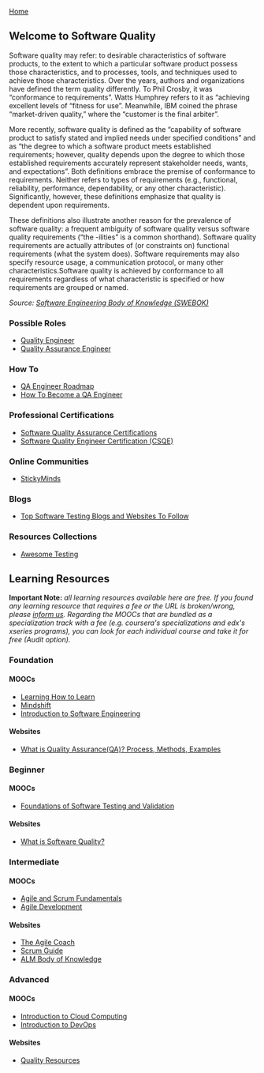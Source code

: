 [Home](index.md)
## Welcome to Software Quality

Software quality may refer: to desirable characteristics of software products, to the extent to which a particular software product possess those characteristics, and to processes, tools, and techniques used to achieve those characteristics. Over the years, authors and organizations have defined the term quality differently. To Phil Crosby, it was “conformance to requirements”. Watts Humphrey refers to it as “achieving excellent levels of “fitness for use”. Meanwhile, IBM coined the phrase “market-driven quality,” where the “customer is the final arbiter”.

More recently, software quality is defined as the “capability of software product to satisfy stated and implied needs under specified conditions” and as “the degree to which a software product meets established requirements; however, quality depends upon the degree to which those established requirements accurately represent stakeholder needs, wants, and expectations”. Both definitions embrace the premise of conformance to requirements. Neither refers to types of requirements (e.g., functional, reliability, performance, dependability, or any other characteristic). Significantly, however, these definitions emphasize that quality is dependent upon requirements.

These definitions also illustrate another reason for the prevalence of software quality: a frequent ambiguity of software quality versus software quality requirements (“the -ilities” is a common shorthand). Software quality requirements are actually attributes of (or constraints on) functional requirements (what the system does). Software requirements may also specify resource usage, a communication protocol, or many other characteristics.Software quality is achieved by conformance to all requirements regardless of what characteristic is specified or how requirements are grouped or named.

*Source: [Software Engineering Body of Knowledge (SWEBOK)](https://www.computer.org/education/bodies-of-knowledge/software-engineering)*

### Possible Roles

- [Quality Engineer](https://business.linkedin.com/talent-solutions/resources/how-to-hire-guides/quality-engineer/job-description)
- [Quality Assurance Engineer](https://business.linkedin.com/talent-solutions/resources/how-to-hire-guides/quality-assurance-specialist/job-description)

### How To

- [QA Engineer Roadmap](https://github.com/anas-qa/Quality-Assurance-Road-Map)
- [How To Become a QA Engineer](https://www.indeed.com/career-advice/finding-a-job/how-to-become-qa-engineer)

### Professional Certifications

- [Software Quality Assurance Certifications](https://gaqm.org/certification/software_quality_assurance)
- [Software Quality Engineer Certification (CSQE)](https://asq.org/cert/software-quality-engineer)

### Online Communities

- [StickyMinds](https://www.stickyminds.com/)

### Blogs

- [Top Software Testing Blogs and Websites To Follow](https://blog.feedspot.com/software_testing_blogs/)

### Resources Collections

- [Awesome Testing](https://github.com/TheJambo/awesome-testing)

## Learning Resources

**Important Note:** *all learning resources available here are free. If you found any learning resource that requires a fee or the URL is broken/wrong, please [inform us](https://github.com/ayshahrah/seg/issues). Regarding the MOOCs that are bundled as a specialization track with a fee (e.g. coursera's specializations and edx's xseries programs), you can look for each individual course and take it for free (Audit option).*

### Foundation

#### MOOCs

- [Learning How to Learn](https://www.coursera.org/learn/learning-how-to-learn)
- [Mindshift](https://www.coursera.org/learn/mindshift)
- [Introduction to Software Engineering](https://www.coursera.org/learn/introduction-to-software-engineering)

#### Websites

- [What is Quality Assurance(QA)? Process, Methods, Examples](https://www.guru99.com/all-about-quality-assurance.html)

### Beginner

#### MOOCs

- [Foundations of Software Testing and Validation](https://www.coursera.org/learn/foundations-of-software-testing-and-validation)

#### Websites

- [What is Software Quality?](https://www.computer.org/resources/what-is-software-quality)

### Intermediate

#### MOOCs

- [Agile and Scrum Fundamentals](https://www.edx.org/course/agile-and-scrum-fundamentals)
- [Agile Development](https://www.coursera.org/specializations/agile-development)

#### Websites

- [The Agile Coach](https://www.atlassian.com/agile)
- [Scrum Guide](http://www.scrumguides.org/)
- [ALM Body of Knowledge](http://www.almbok.com/start)

### Advanced

#### MOOCs

- [Introduction to Cloud Computing](https://www.coursera.org/learn/introduction-to-cloud)
- [Introduction to DevOps](https://www.coursera.org/learn/intro-to-devops)

#### Websites

- [Quality Resources](https://asq.org/quality-resources)
